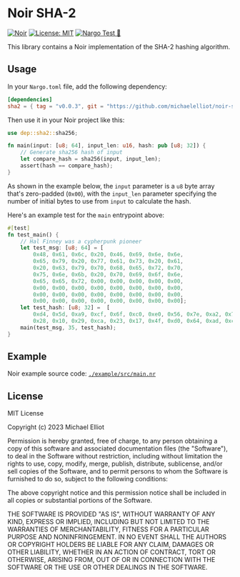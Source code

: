 # Noir SHA-2

[![Noir](https://img.shields.io/badge/Noir-0.16.0-blue.svg)](https://github.com/noir-lang/noir)
[![License: MIT](https://img.shields.io/badge/License-MIT-yellow.svg)](https://opensource.org/licenses/MIT)
[![Nargo Test 🌌](https://github.com/michaelelliot/noir-sha2/actions/workflows/test.yml/badge.svg)](https://github.com/michaelelliot/noir-sha2/actions/workflows/test.yml)

This library contains a Noir implementation of the SHA-2 hashing algorithm.

## Usage

In your `Nargo.toml` file, add the following dependency:

```toml
[dependencies]
sha2 = { tag = "v0.0.3", git = "https://github.com/michaelelliot/noir-sha2", directory = "crates/noir-sha2" }
```

Then use it in your Noir project like this:

```rust
use dep::sha2::sha256;

fn main(input: [u8; 64], input_len: u16, hash: pub [u8; 32]) {
    // Generate sha256 hash of input
    let compare_hash = sha256(input, input_len);
    assert(hash == compare_hash);
}
```

As shown in the example below, the `input` parameter is a `u8` byte array that's zero-padded (`0x00`), with the `input_len` parameter specifying the number of initial bytes to use from `input` to calculate the hash.

Here's an example test for the `main` entrypoint above:

```rust
#[test]
fn test_main() {
    // Hal Finney was a cypherpunk pioneer
    let test_msg: [u8; 64] = [
        0x48, 0x61, 0x6c, 0x20, 0x46, 0x69, 0x6e, 0x6e,
        0x65, 0x79, 0x20, 0x77, 0x61, 0x73, 0x20, 0x61,
        0x20, 0x63, 0x79, 0x70, 0x68, 0x65, 0x72, 0x70,
        0x75, 0x6e, 0x6b, 0x20, 0x70, 0x69, 0x6f, 0x6e,
        0x65, 0x65, 0x72, 0x00, 0x00, 0x00, 0x00, 0x00,
        0x00, 0x00, 0x00, 0x00, 0x00, 0x00, 0x00, 0x00,
        0x00, 0x00, 0x00, 0x00, 0x00, 0x00, 0x00, 0x00,
        0x00, 0x00, 0x00, 0x00, 0x00, 0x00, 0x00, 0x00];
    let test_hash: [u8; 32] =  [
        0xd4, 0x5d, 0xa9, 0xcf, 0x6f, 0xc0, 0xe0, 0x56, 0x7e, 0xa2, 0x7d, 0xf1, 0xbb, 0x17, 0xfb, 0x0a,
        0x28, 0x10, 0x29, 0xca, 0x23, 0x17, 0x4f, 0xd0, 0x64, 0xad, 0xc4, 0x9a, 0x98, 0x7f, 0xd9, 0xff];
    main(test_msg, 35, test_hash);
}
```

## Example

Noir example source code: [`./example/src/main.nr`](./example/src/main.nr)

## License

MIT License

Copyright (c) 2023 Michael Elliot

Permission is hereby granted, free of charge, to any person obtaining a copy
of this software and associated documentation files (the "Software"), to deal
in the Software without restriction, including without limitation the rights
to use, copy, modify, merge, publish, distribute, sublicense, and/or sell
copies of the Software, and to permit persons to whom the Software is
furnished to do so, subject to the following conditions:

The above copyright notice and this permission notice shall be included in all
copies or substantial portions of the Software.

THE SOFTWARE IS PROVIDED "AS IS", WITHOUT WARRANTY OF ANY KIND, EXPRESS OR
IMPLIED, INCLUDING BUT NOT LIMITED TO THE WARRANTIES OF MERCHANTABILITY,
FITNESS FOR A PARTICULAR PURPOSE AND NONINFRINGEMENT. IN NO EVENT SHALL THE
AUTHORS OR COPYRIGHT HOLDERS BE LIABLE FOR ANY CLAIM, DAMAGES OR OTHER
LIABILITY, WHETHER IN AN ACTION OF CONTRACT, TORT OR OTHERWISE, ARISING FROM,
OUT OF OR IN CONNECTION WITH THE SOFTWARE OR THE USE OR OTHER DEALINGS IN THE
SOFTWARE.
